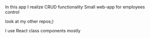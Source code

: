 In this app I realize  CRUD functionality
Small web-app for employees control

look at my other repos;)

I use React class components mostly
